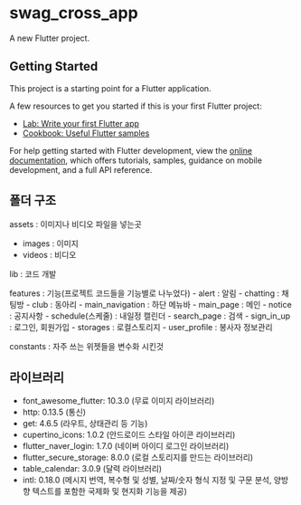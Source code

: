 # swag_cross_app

A new Flutter project.

## Getting Started

This project is a starting point for a Flutter application.

A few resources to get you started if this is your first Flutter project:

- [Lab: Write your first Flutter app](https://docs.flutter.dev/get-started/codelab)
- [Cookbook: Useful Flutter samples](https://docs.flutter.dev/cookbook)

For help getting started with Flutter development, view the
[online documentation](https://docs.flutter.dev/), which offers tutorials,
samples, guidance on mobile development, and a full API reference.

## 폴더 구조

assets : 이미지나 비디오 파일을 넣는곳
  - images : 이미지
  - videos : 비디오

lib : 코드 개발

  features : 기능(프로젝트 코드들을 기능별로 나누었다)
    - alert : 알림
    - chatting : 채팅방
    - club : 동아리
    - main_navigation : 하단 메뉴바
    - main_page : 메인
    - notice : 공지사항
    - schedule(스케줄) : 내일정 캘린더
    - search_page : 검색
    - sign_in_up : 로그인, 회원가입
    - storages : 로컬스토리지
    - user_profile : 봉사자 정보관리

  constants : 자주 쓰는 위젯들을 변수화 시킨것

## 라이브러리

- font_awesome_flutter: 10.3.0 (무료 이미지 라이브러리)
- http: 0.13.5 (통신)
- get: 4.6.5 (라우트, 상태관리 등 기능)
- cupertino_icons: 1.0.2 (안드로이드 스타일 아이콘 라이브러리)
- flutter_naver_login: 1.7.0 (네이버 아이디 로그인 라이브러리)
- flutter_secure_storage: 8.0.0 (로컬 스토리지를 만드는 라이브러리)
- table_calendar: 3.0.9 (달력 라이브러리)
- intl: 0.18.0 (메시지 번역, 복수형 및 성별, 날짜/숫자 형식 지정 및 구문 분석, 양방향 텍스트를 포함한 국제화 및 현지화 기능을 제공)
